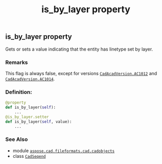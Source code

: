 ﻿---
title: is_by_layer property
second_title: Aspose.CAD for Python via .NET API References
description: 
type: docs
weight: 220
url: /python-net/aspose.cad.fileformats.cad.cadobjects/cadseqend/is_by_layer/
is_root: false
---

## is_by_layer property


Gets or sets a value indicating that the entity has linetype set by layer.

### Remarks 


This flag is always false, except for versions [`CadAcadVersion.AC1012`](/cad/python-net/aspose.cad.fileformats.cad.cadconsts/cadacadversion#AC1012) and [`CadAcadVersion.AC1014`](/cad/python-net/aspose.cad.fileformats.cad.cadconsts/cadacadversion#AC1014).
### Definition:
```python
@property
def is_by_layer(self):
    ...
@is_by_layer.setter
def is_by_layer(self, value):
    ...
```

### See Also
* module [`aspose.cad.fileformats.cad.cadobjects`](../../)
* class [`CadSeqend`](/cad/python-net/aspose.cad.fileformats.cad.cadobjects/cadseqend)
